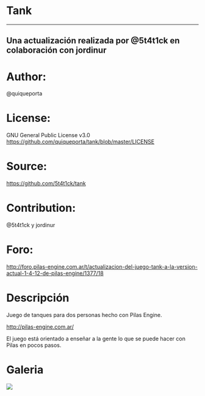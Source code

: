 Tank
=============================

-------------------------------------------
Una actualización realizada por @5t4t1ck en colaboración con jordinur
-------------------------------------------

Author:
======
@quiqueporta

License:
=======

GNU General Public License v3.0
https://github.com/quiqueporta/tank/blob/master/LICENSE

Source:
======
https://github.com/5t4t1ck/tank

Contribution:
============
@5t4t1ck y jordinur

Foro:
=====
http://foro.pilas-engine.com.ar/t/actualizacion-del-juego-tank-a-la-version-actual-1-4-12-de-pilas-engine/1377/18

Descripción
===========

Juego de tanques para dos personas hecho con Pilas Engine.

http://pilas-engine.com.ar/

El juego está orientado a enseñar a la gente lo que se puede hacer con Pilas
en pocos pasos.

Galeria
=======

![](https://raw.github.com/quiqueporta/tank/master/picture.png)
